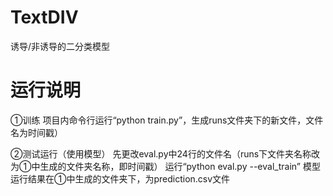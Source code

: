 # TextDIV
诱导/非诱导的二分类模型

# 运行说明
①训练
项目内命令行运行“python train.py”，生成runs文件夹下的新文件，文件名为时间戳）

②测试运行（使用模型）
先更改eval.py中24行的文件名（runs下文件夹名称改为①中生成的文件夹名称，即时间戳）
运行“python eval.py --eval_train”
模型运行结果在①中生成的文件夹下，为prediction.csv文件
